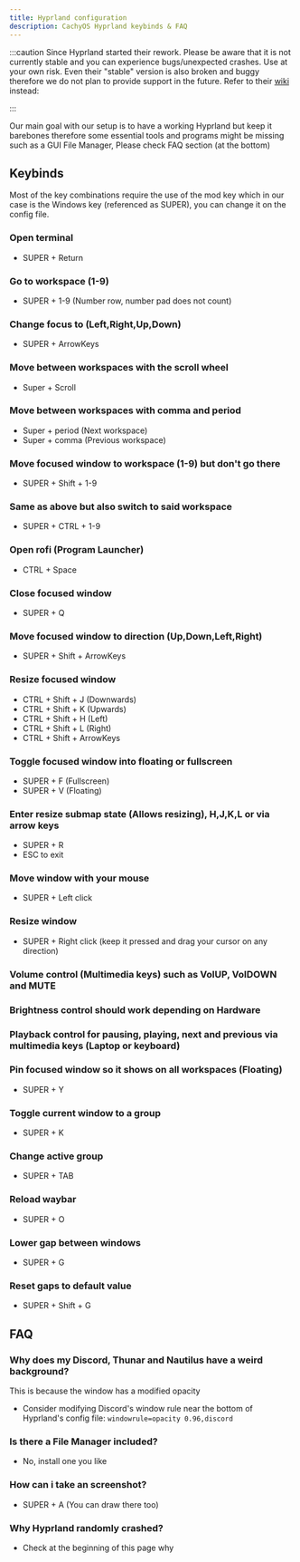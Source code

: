 ```yaml
---
title: Hyprland configuration
description: CachyOS Hyprland keybinds & FAQ
---
```


:::caution
Since Hyprland started their rework. Please be aware that it is not currently stable and you can experience bugs/unexpected crashes. Use at your own risk.
Even their "stable" version is also broken and buggy therefore we do not plan to provide support in the future. Refer to their [wiki](https://wiki.hyprland.org/) instead:

:::

Our main goal with our setup is to have a working Hyprland but keep it barebones therefore some essential tools and programs might be missing such as a GUI File Manager, Please check FAQ section (at the bottom)

## Keybinds

Most of the key combinations require the use of the mod key which in our case is the Windows key (referenced as SUPER), you can change it on the config file.

### Open terminal

- SUPER + Return

### Go to workspace (1-9)

- SUPER + 1-9 (Number row, number pad does not count)

### Change focus to (Left,Right,Up,Down)

- SUPER + ArrowKeys

### Move between workspaces with the scroll wheel

- Super + Scroll

### Move between workspaces with comma and period

- Super + period (Next workspace)
- Super + comma (Previous workspace)

### Move focused window to workspace (1-9) but don't go there

- SUPER + Shift + 1-9

### Same as above but also switch to said workspace

- SUPER + CTRL + 1-9

### Open rofi (Program Launcher)

- CTRL + Space

### Close focused window

- SUPER + Q

### Move focused window to direction (Up,Down,Left,Right)

- SUPER + Shift + ArrowKeys

### Resize focused window

- CTRL + Shift + J (Downwards)
- CTRL + Shift + K (Upwards)
- CTRL + Shift + H (Left)
- CTRL + Shift + L (Right)
- CTRL + Shift + ArrowKeys

### Toggle focused window into floating or fullscreen

- SUPER + F (Fullscreen)
- SUPER + V (Floating)

### Enter resize submap state (Allows resizing), H,J,K,L or via arrow keys

- SUPER + R
- ESC to exit

### Move window with your mouse

- SUPER + Left click

### Resize window

- SUPER + Right click (keep it pressed and drag your cursor on any direction)

### Volume control (Multimedia keys) such as VolUP, VolDOWN and MUTE

### Brightness control should work depending on Hardware

### Playback control for pausing, playing, next and previous via multimedia keys (Laptop or keyboard)

### Pin focused window so it shows on all workspaces (Floating)

- SUPER + Y

### Toggle current window to a group

- SUPER + K

### Change active group

- SUPER + TAB

### Reload waybar

- SUPER + O

### Lower gap between windows

- SUPER + G

### Reset gaps to default value

- SUPER + Shift + G

## FAQ

### Why does my Discord, Thunar and Nautilus have a weird background?

This is because the window has a modified opacity

- Consider modifying Discord's window rule near the bottom of Hyprland's config file:
  `windowrule=opacity 0.96,discord`

### Is there a File Manager included?

- No, install one you like

### How can i take an screenshot?

- SUPER + A (You can draw there too)

### Why Hyprland randomly crashed?

- Check at the beginning of this page why
